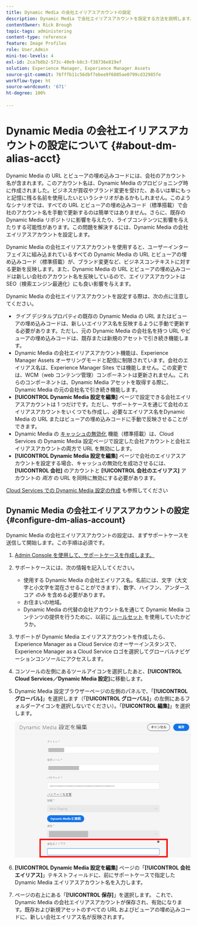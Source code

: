 ```yaml
---
title: Dynamic Media の会社エイリアスアカウントの設定
description: Dynamic Media で会社エイリアスアカウントを設定する方法を説明します。
contentOwner: Rick Brough
topic-tags: administering
content-type: reference
feature: Image Profiles
role: User,Admin
mini-toc-levels: 4
exl-id: 2ca7b8b2-573c-40e9-b8c3-f38736e819ef
solution: Experience Manager, Experience Manager Assets
source-git-commit: 76fffb11c56dbf7ebee9f6805ae0799cd32985fe
workflow-type: ht
source-wordcount: '671'
ht-degree: 100%

---
```


<!-- hide: yes
hidefromtoc: yes -->

# Dynamic Media の会社エイリアスアカウントの設定について {#about-dm-alias-acct}

Dynamic Media の URL とビューアの埋め込みコードには、会社のアカウント名が含まれます。このアカウント名は、Dynamic Media のプロビジョニング時に作成されました。ビジネスが買収やブランド変更を受けた、あるいは単にもっと記憶に残る名前を使用したいというシナリオがあるかもしれません。このようなシナリオでは、すべての URL とビューアの埋め込みコード（標準搭載）で会社のアカウント名を手動で更新するのは簡単ではありません。さらに、既存の Dynamic Media リポジトリに影響を与えたり、ライブコンテンツに影響を与えたりする可能性があります。この問題を解決するには、Dynamic Media の会社エイリアスアカウントを設定します。

Dynamic Media の会社エイリアスアカウントを使用すると、ユーザーインターフェイスに組み込まれているすべての Dynamic Media の URL とビューアの埋め込みコード（標準搭載）が、ブランド変更など、ビジネスコンテキストに対する更新を反映します。また、Dynamic Media の URL とビューアの埋め込みコードは新しい会社のアカウント名を反映しているので、エイリアスアカウントは SEO（検索エンジン最適化）にも良い影響を与えます。

Dynamic Media の会社エイリアスアカウントを設定する際は、次の点に注意してください。

* *ライブ* デジタルプロパティの既存の Dynamic Media の URL またはビューアの埋め込みコードは、新しいエイリアス名を反映するように手動で更新する必要があります。ただし、元の Dynamic Media の会社名を持つ URL やビューアの埋め込みコードは、既存または新規のアセットで引き続き機能します。
* Dynamic Media の会社エイリアスアカウント機能は、Experience Manager Assets オーサリングモードと配信に制限されています。会社のエイリアス名は、Experience Manager Sites では機能しません。この変更では、WCM（web コンテンツ管理）コンポーネントは更新されません。これらのコンポーネントは、Dynamic Media アセットを取得する際に、Dynamic Media の元の会社名で引き続き機能します。
* **[!UICONTROL Dynamic Media 設定を編集]** ページで設定できる会社エイリアスアカウントは 1 つだけです。ただし、サポートケースを通じて会社のエイリアスアカウントをいくつでも作成し、必要なエイリアス名をDynamic Media の URL またはビューアの埋め込みコードに手動で反映させることができます。
* Dynamic Media の [キャッシュの無効化](/help/assets/invalidate-cdn-cache-dynamic-media.md) 機能（標準搭載）は、Cloud Services の Dynamic Media 設定ページで設定した会社アカウントと会社エイリアスアカウントの両方で URL を無効にします。
* **[!UICONTROL Dynamic Media 設定を編集]** ページで会社のエイリアスアカウントを設定する場合、キャッシュの無効化を成功させるには、 **[!UICONTROL 会社]** のアカウントと **[!UICONTROL 会社のエイリアス]** アカウントの *両方* の URL を同時に無効にする必要があります。

[Cloud Services での Dynamic Media 設定の作成](/help/assets/config-dms7.md#configuring-dynamic-media-cloud-services) も参照してください

## Dynamic Media の会社エイリアスアカウントの設定 {#configure-dm-alias-account}

Dynamic Media の会社エイリアスアカウントの設定は、まずサポートケースを送信して開始します。この手順は必須です。

1. [Admin Console を使用して、サポートケースを作成します。](https://helpx.adobe.com/jp/enterprise/using/support-for-experience-cloud.html)
1. サポートケースには、次の情報を記入してください。

   * 使用する Dynamic Media の会社エイリアス名。名前には、文字（大文字と小文字を混在させることができます）、数字、ハイフン、アンダースコア *のみ* を含める必要があります。
   * お住まいの地域。
   * Dynamic Media の代替の会社アカウント名を通じて Dynamic Media コンテンツの提供を行うために、以前に [ルールセット](/help/assets/using-rulesets-to-transform-urls.md) を使用していたかどうか。

1. サポートが Dynamic Media エイリアスアカウントを作成したら、Experience Manager as a Cloud Service のオーサーインスタンスで、Experience Manager as a Cloud Service ロゴを選択してグローバルナビゲーションコンソールにアクセスします。
1. コンソールの左側にあるツールアイコンを選択したあと、**[!UICONTROL Cloud Services／Dynamic Media 設定]**&#x200B;に移動します。
1. Dynamic Media 設定ブラウザーページの左側のパネルで、「**[!UICONTROL グローバル]**」を選択します（「**[!UICONTROL グローバル]**」の左側にあるフォルダーアイコンを選択しないでください）。「**[!UICONTROL 編集]**」を選択します。

   ![Dynamic Media の「会社エイリアス」テキストフィールド](/help/assets/assets-dm/dm-company-alias.png)

1. **[!UICONTROL Dynamic Media 設定を編集]** ページの「**[!UICONTROL 会社エイリアス]**」テキストフィールドに、前にサポートケースで指定した Dynamic Media エイリアスアカウント名を入力します。
1. ページの右上にある「**[!UICONTROL 保存]**」を選択します。
これで、Dynamic Media の会社エイリアスアカウントが保存され、有効になります。既存および新規アセットのすべての URL およびビューアの埋め込みコードに、新しい会社エイリアス名が反映されます。
